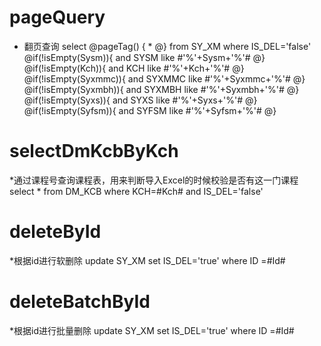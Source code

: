 pageQuery
===
* 翻页查询
select       @pageTag() {
                          *
                     @}
                        from SY_XM where IS_DEL='false'
                                        @if(!isEmpty(Sysm)){
                                            and SYSM like #'%'+Sysm+'%'#
                                        @}
                                        @if(!isEmpty(Kch)){
                                            and KCH like #'%'+Kch+'%'#
                                        @}
                                        @if(!isEmpty(Syxmmc)){
                                            and SYXMMC like #'%'+Syxmmc+'%'#
                                        @}
                                        @if(!isEmpty(Syxmbh)){
                                            and SYXMBH like #'%'+Syxmbh+'%'#
                                        @}
                                        @if(!isEmpty(Syxs)){
                                            and SYXS like #'%'+Syxs+'%'#
                                        @}
                                        @if(!isEmpty(Syfsm)){
                                            and SYFSM like #'%'+Syfsm+'%'#
                                        @}
                                       
                                        

selectDmKcbByKch
===
*通过课程号查询课程表，用来判断导入Excel的时候校验是否有这一门课程
select * from DM_KCB where KCH=#Kch# and IS_DEL='false'

deleteById
===
*根据id进行软删除
update SY_XM set IS_DEL='true' where ID =#Id#

deleteBatchById
===
*根据id进行批量删除
update SY_XM set IS_DEL='true' where ID =#Id#
